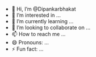 - 👋 Hi, I’m @Dipankarbhakat
- 👀 I’m interested in ...
- 🌱 I’m currently learning ...
- 💞️ I’m looking to collaborate on ...
- 📫 How to reach me ...
- 😄 Pronouns: ...
- ⚡ Fun fact: ...

<!---
Dipankarbhakat/Dipankarbhakat is a ✨ special ✨ repository because its `README.md` (this file) appears on your GitHub profile.
You can click the Preview link to take a look at your changes.
ritu
